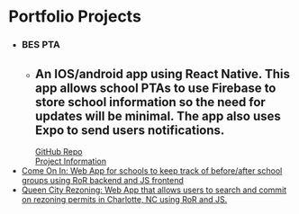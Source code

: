 <h1>Portfolio Projects</h1>


<ul>
  <li>
    <h3>BES PTA</h3>
    <ul>
      <li>
        <h2>An IOS/android app using React Native. This app allows school PTAs to use Firebase to store school information so the need for updates will be minimal.  The app also uses Expo to send users notifications.</h2>
      </li>
    </ul>
    <ul><a class="buttons" href="https://github.com/efl7a/BESCalendar">GitHub Repo</a></ul>
    <ul><a class="buttons" href="https://efl7a/github.io/BESCalendar">Project Information</a>  </ul>  
  </li>
  <li><a href="https://github.com/efl7a/come-on-in-with-js">Come On In: Web App for schools to keep track of before/after school groups using RoR backend and JS frontend</a></li>
  <li><a href="https://github.com/efl7a/queen-city-rezoning">Queen City Rezoning: Web App that allows users to search and commit on rezoning permits in Charlotte, NC using RoR and JS.</a></li>
</ul>
